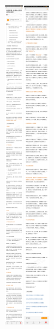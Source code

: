 ![](../../images/2017年09月/GX0912微信群里，有哪些必须要遵守的规则？.jpg)
![](../../images/2017年09月/GX0912微信群里，有哪些必须要遵守的规则？2.jpg)
